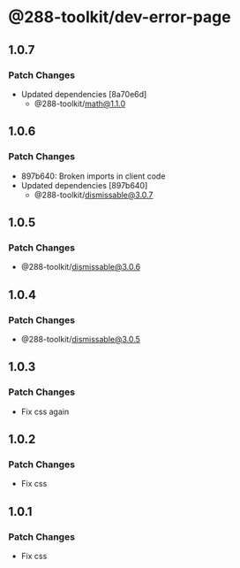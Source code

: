# @288-toolkit/dev-error-page

## 1.0.7

### Patch Changes

-   Updated dependencies [8a70e6d]
    -   @288-toolkit/math@1.1.0

## 1.0.6

### Patch Changes

-   897b640: Broken imports in client code
-   Updated dependencies [897b640]
    -   @288-toolkit/dismissable@3.0.7

## 1.0.5

### Patch Changes

-   @288-toolkit/dismissable@3.0.6

## 1.0.4

### Patch Changes

-   @288-toolkit/dismissable@3.0.5

## 1.0.3

### Patch Changes

-   Fix css again

## 1.0.2

### Patch Changes

-   Fix css

## 1.0.1

### Patch Changes

-   Fix css
